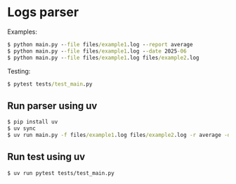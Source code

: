 # Logs parser
Examples:
```cmd
$ python main.py --file files/example1.log --report average
$ python main.py --file files/example1.log --date 2025-06
$ python main.py --file files/example1.log files/example2.log
```
Testing:
```cmd
$ pytest tests/test_main.py
```

## Run parser using uv
```cmd
$ pip install uv
$ uv sync
$ uv run main.py -f files/example1.log files/example2.log -r average -d 2025
```

## Run test using uv
```code
$ uv run pytest tests/test_main.py
```